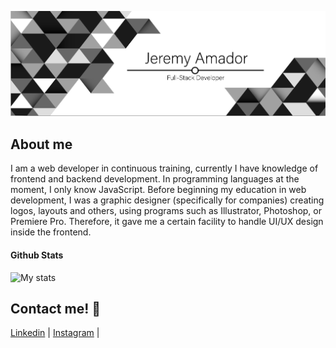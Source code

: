 ![me](banner.jpg)

## About me
I am a web developer in continuous training, currently I have knowledge of frontend and backend development. In programming languages at the moment, I only know JavaScript. Before beginning my education in web development, I was a graphic designer (specifically for companies) creating logos, layouts and others, using programs such as Illustrator, Photoshop, or Premiere Pro. Therefore, it gave me a certain facility to handle UI/UX design inside the frontend.

#### Github Stats
![My stats](https://github-readme-stats.vercel.app/api?username=jeremy15a&show_icons=true&theme=dark)

## Contact me! 📝
[Linkedin](https://www.linkedin.com/in/jeremy-amador-marquina-943464264/) | 
[Instagram](https://www.instagram.com/jeremy.amador.15/) | 

